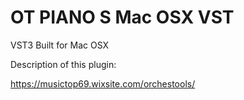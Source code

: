 # OT PIANO S Mac OSX VST
VST3 Built for Mac OSX

Description of this plugin:

https://musictop69.wixsite.com/orchestools/
